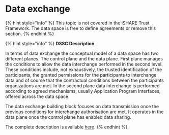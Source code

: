 # Data exchange

{% hint style="info" %}
This topic is not covered in the iSHARE Trust Framework. The data space is free to define agreements or remove this section.
{% endhint %}

{% hint style="info" %}
**DSSC Description**

In terms of data exchange the conceptual model of a data space has two different planes. The control plane and the data plane. First plane manages the conditions to allow the data interchange performed in the second level. These conditions include, not exhaustively, the trusted identification of the participants, the granted permissions for the participants to interchange data and of course that the contractual conditions between the participants organizations are met. In the second plane data interchange is performed according to agreed mechanisms, usually Application Program Interfaces, offered across the data space.

The data exchange building block focuses on data transmission once the previous conditions for interchange authorisation are met. It operates in the data plane once the control plane has enabled data sharing.

The complete description is available [here](https://dssc.eu/space/BVE2/1071255453/Data+Exchange).
{% endhint %}
